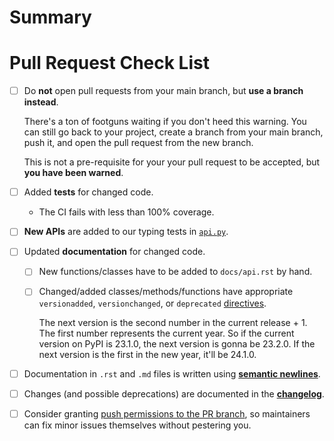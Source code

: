 # Summary

<!-- Please tell us what your pull request is about here. -->


# Pull Request Check List

<!--
This is just a friendly reminder about the most common mistakes.
Please make sure that you tick all boxes.
But please read our [contribution guide](https://github.com/hynek/structlog/blob/main/.github/CONTRIBUTING.md) at least once; it will save you unnecessary review cycles!

If an item doesn't apply to your pull request, **check it anyway** to make it apparent that there's nothing left to do.
-->

- [ ] Do **not** open pull requests from your main branch, but **use a branch instead**.

  There's a ton of footguns waiting if you don't heed this warning. You can still go back to your project, create a branch from your main branch, push it, and open the pull request from the new branch.

  This is not a pre-requisite for your your pull request to be accepted, but **you have been warned**.
- [ ] Added **tests** for changed code.
    - The CI fails with less than 100% coverage.
- [ ] **New APIs** are added to our typing tests in [`api.py`](https://github.com/hynek/structlog/blob/main/tests/typing/api.py).
- [ ] Updated **documentation** for changed code.
    - [ ] New functions/classes have to be added to `docs/api.rst` by hand.
    - [ ] Changed/added classes/methods/functions have appropriate `versionadded`, `versionchanged`, or `deprecated` [directives](http://www.sphinx-doc.org/en/stable/markup/para.html#directive-versionadded).

      The next version is the second number in the current release + 1. The first number represents the current year. So if the current version on PyPI is 23.1.0, the next version is gonna be 23.2.0. If the next version is the first in the new year, it'll be 24.1.0.
- [ ] Documentation in `.rst` and `.md` files is written using [**semantic newlines**](https://rhodesmill.org/brandon/2012/one-sentence-per-line/).
- [ ] Changes (and possible deprecations) are documented in the [**changelog**](https://github.com/hynek/structlog/blob/main/CHANGELOG.md).
- [ ] Consider granting [push permissions to the PR branch](https://docs.github.com/en/pull-requests/collaborating-with-pull-requests/working-with-forks/allowing-changes-to-a-pull-request-branch-created-from-a-fork), so maintainers can fix minor issues themselves without pestering you.

<!--
If you have *any* questions to *any* of the points above, just **submit and ask**!
This checklist is here to *help* you, not to deter you from contributing!
-->
